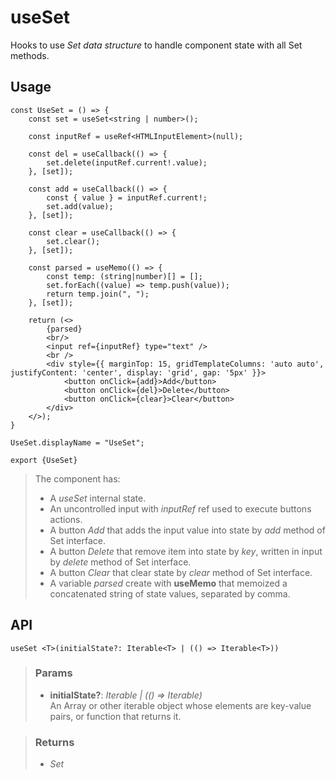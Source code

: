 # useSet
Hooks to use _Set data structure_ to handle component state with all Set methods.

## Usage

```tsx
const UseSet = () => {
	const set = useSet<string | number>();

	const inputRef = useRef<HTMLInputElement>(null);

	const del = useCallback(() => {
		set.delete(inputRef.current!.value);
	}, [set]);

	const add = useCallback(() => {
		const { value } = inputRef.current!;
		set.add(value);
	}, [set]);

	const clear = useCallback(() => {
		set.clear();
	}, [set]);

	const parsed = useMemo(() => {
		const temp: (string|number)[] = [];
		set.forEach((value) => temp.push(value));
		return temp.join(", ");
	}, [set]);

	return (<>
		{parsed}
		<br/>
		<input ref={inputRef} type="text" />
		<br />
		<div style={{ marginTop: 15, gridTemplateColumns: 'auto auto', justifyContent: 'center', display: 'grid', gap: '5px' }}>
			<button onClick={add}>Add</button>
			<button onClick={del}>Delete</button>
			<button onClick={clear}>Clear</button>
		</div>
	</>);
}

UseSet.displayName = "UseSet";

export {UseSet}
```

> The component has:
> - A _useSet_ internal state.
> - An uncontrolled input with _inputRef_ ref used to execute buttons actions.
> - A button _Add_ that adds the input value into state by _add_ method of Set interface.
> - A button _Delete_ that remove item into state by _key_, written in input by _delete_ method of Set interface.
> - A button _Clear_ that clear state by _clear_ method of Set interface.
> - A variable _parsed_ create with __useMemo__ that memoized a concatenated string of state values, separated by comma.


## API

```tsx
useSet <T>(initialState?: Iterable<T> | (() => Iterable<T>)) 
```

> ### Params
>
> - __initialState?__: _Iterable<T> | (() => Iterable<T>)_  
An Array or other iterable object whose elements are key-value pairs, or function that returns it.
>

> ### Returns
>
> 
> - _Set<T>_  
>